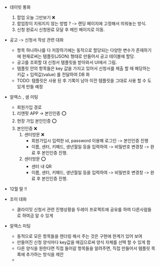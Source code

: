 - 데이빗 통화
	1. 팝업 오늘 그만보기 ❌
	2. 팝업창이 지워지지 않는 방법 ? -> 랜딩 페이지에 고정해서 띄워놓는 방식.
	3. 신청 완료시 신청완료 모달 후 메인 페이지로 이동.

- 공고 -> 신청서 작성 관련 대화
	- 항목 하나하나를 다 저장하기에는 동적으로 할당되는 다양한 변수가 존재하기에 현재로써는 템플릿(JSON) 형태로 만들어서 공고 테이블에 할당.
	- 공고를 조회할 대 신청서 템플릿을 받아와서 UI에서 그림.
	- 템플릿 안의 항목들은 key 값을 가지고 있어서 신청서를 제출 할 때 해당하는 키값 + 입력값(value) 를 전달하여 DB 화
	- TODO: 템플릿은 사용 된 후 기록이 남아 이전 템플릿을 그대로 사용 할 수 도 있게 만들 예정

- 알렉스 , 샘 미팅
	- 회원가입 경로
	1. 리앤핏 APP -> 본인인증 ⭕
	2. 현장 가입 본인인증 ⭕ 
	3. 본인인증 ❌
		1. 센터방문 ❌
			-  회원가입시 입력한 id, password 이용해 로그인 -> 본인인증 진행
			- 이름, 센터, 키패드, 생년월일 등을 입력하여 -> 비밀번호 변경창 -> 완료 후 본인인증 진행.
		2. 센터방문 ⭕ 
			- 센터 내 QR
			- 이름, 센터, 키패드, 생년월일 등을 입력하여 -> 비밀번호 변경창 -> 완료 후 본인인증 진행.


- 12월 말 !! 

- 조이 대화
	- 클라이밋 신청서 관련 진행상황을 두레이 프로젝트에 공유를 하여 다른사람들로 하여금 알 수 있게


- 알렉스 미팅
	- 동적으로 모든 항목들을 렌더링 해서 주는 것은 구현에 한계가 있어 보여
	- 만들어진 신청 양식마다 key값을 매김으로써 양식 자체를 선택 할 수 있게 함
	- 다른 양식을 원한다면 직접 들어갈 항목들을 알려주면, 직접 만들어서 템플릿 목록에 추가하는 방식을 제안
	- 